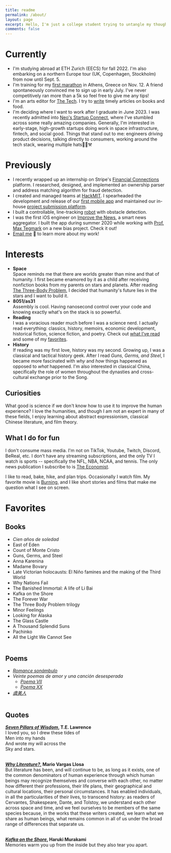 ```yaml
---
title: readme
permalink: /about/
layout: page
excerpt: Hello, I'm just a college student trying to untangle my thoughts.
comments: false
---
```

# Currently
* I'm studying abroad at ETH Zurich (EECS) for fall 2022. I'm also embarking on a northern Europe tour (UK, Copenhagen, Stockholm) from now until Sept. 5.
* I'm training for my [first marathon](https://www.athensauthenticmarathon.gr) in Athens, Greece on Nov. 12. A friend spontaneously convinced me to sign up in early July. I've never competitively ran more than a 5k so feel free to give me any tips!
* I'm an arts editor for [The Tech](https://thetech.com). I try to [write](https://thetech.com/authors/mindy-long) timely articles on books and food.
* I'm deciding where I want to work after I graduate in June 2023. I was recently admitted into [Neo's Startup Connect](https://neo.com), where I've stumbled across some really amazing companies. Generally, I'm interested in early-stage, high-growth startups doing work in space infrastructure, fintech, and social good. Things that stand out to me: engineers driving product decisions, talking directly to consumers, working around the tech stack, wearing multiple hats👷‍♀️⚒️

# Previously
* I recently wrapped up an internship on Stripe's [Financial Connections](https://stripe.com/financial-connections) platform. I researched, designed, and implemented an ownership parser and address matching algorithm for fraud detection.
* I created and managed teams at [HackMIT](https://hackmit.org). I spearheaded the development and release of our [first mobile app](https://apps.apple.com/us/app/hackmit/id1582182786) and maintained our in-house [project submission platform](https://spectacle.hackmit.org).
* I built a controllable, line-tracking [robot](https://www.dropbox.com/s/pf0zssbjoezy4pc/6.115-final-project-motorized-cart.MOV?dl=0) with obstacle detection. 
* I was the first iOS engineer on [Improve the News](https://apps.apple.com/us/app/improve-the-news/id1554856339), a smart news aggregator. I built the app during summer 2020 while working with [Prof. Max Tegmark](https://space.mit.edu/home/tegmark/) on a new bias project. Check it out!
* [Email me](mailto:mflong00@gmail.com) 📩 to learn more about my work!

# Interests
* **Space**   
Space reminds me that there are worlds greater than mine and that of humanity. I first became enamored by it as a child after receiving nonfiction books from my parents on stars and planets. After reading [The Three-Body Problem](https://www.goodreads.com/book/show/20518872-the-three-body-problem), I decided that humanity's future lies in the stars and I want to build it.
* **8051/as31**   
Assembly is cool. Having nanosecond control over your code and knowing exactly what's on the stack is so powerful.
* **Reading**   
I was a voracious reader much before I was a science nerd. I actually read everything: classics, history, memoirs, economic development, historical fiction, science fiction, and poetry. Check out [what I've read](https://www.goodreads.com/mflong) and some of my [favorites](#favorite-reads). 
* **History**   
If reading was my first love, history was my second. Growing up, I was a classical and tactical history geek. After I read *Guns, Germs, and Steel*, I became more fascinated with *why* and *how* things happened as opposed to *what* happened. I'm also interested in classical China, specifically the role of women throughout the dynasties and cross-cultural exchange prior to the Song.

## Curiosities
What good is science if we don't know how to use it to improve the human experience? I love the humanities, and though I am not an expert in many of these fields, I enjoy learning about abstract expressionism, classical Chinese literature, and film theory. 

## What I do for fun
I don't consume mass media. I'm not on TikTok, Youtube, Twitch, Discord, BeReal, etc. I don't have any streaming subscriptions, and the only TV I watch is sports -- specifically the NFL, NBA, NCAA, and tennis. The only news publication I subscribe to is [The Economist](https://www.economist.com).

I like to read, bake, hike, and plan trips. Occasionally I watch film. My favorite movie is [Burning](https://www.imdb.com/title/tt7282468/), and I like short stories and films that make me question what I see on screen.

# Favorites
## Books
* *Cien años de soledad*
* East of Eden
* Count of Monte Cristo
* Guns, Germs, and Steel
* Anna Karenina
* Madame Bovary
* Late Victorian holocausts: El Niño famines and the making of the Third World
* Why Nations Fail
* The Banished Immortal: A life of Li Bai
* Kafka on the Shore
* The Forever War
* The Three Body Problem trilogy
* Minor Feelings
* Looking for Alaska
* The Glass Castle
* A Thousand Splendid Suns
* Pachinko
* All the Light We Cannot See
<br/><br/> 

## Poems
* [*Romance sonámbulo*](https://poets.org/poem/romance-sonambulo#spanish)
* *Veinte poemas de amor y una canción desesperada*
    * [*Poema VII*](https://www.gavilan.edu/academic/spanish/gaspar/html/27_09.html)
    * [*Poema XX*](https://www.gavilan.edu/academic/spanish/gaspar/html/27_22.html)
* [*虞美人*](https://www.consolatio.com/2013/01/li-yu-how-much-sorrow-can-there-be-.html)
<br/><br/> 

## Quotes
**[*Seven Pillars of Wisdom*](https://www.goodreads.com/book/show/57936.Seven_Pillars_of_Wisdom), T.E. Lawrence**   
I loved you, so I drew these tides of   
Men into my hands   
And wrote my will across the    
Sky and stars.
<br/><br/> 
   
**[*Why Literature?*](https://newrepublic.com/article/78238/mario-vargas-llosa-literature), Mario Vargas Llosa**   
But literature has been, and will continue to be, as long as it exists, one of the common denominators of human experience through which human beings may recognize themselves and converse with each other, no matter how different their professions, their life plans, their geographical and cultural locations, their personal circumstances. It has enabled individuals, in all the particularities of their lives, to transcend history: as readers of Cervantes, Shakespeare, Dante, and Tolstoy, we understand each other across    space and time, and we feel ourselves to be members of the same species because, in the works that these writers created, we learn what we share as human beings, what remains common in all of us under the broad range of differences that separate us. 
<br/><br/> 

**[*Kafka on the Shore*](https://www.goodreads.com/book/show/4929.Kafka_on_the_Shore?ac=1&from_search=true&qid=ggDp0LyIhk&rank=1), Haruki Murakami**   
Memories warm you up from the inside but they also tear you apart.